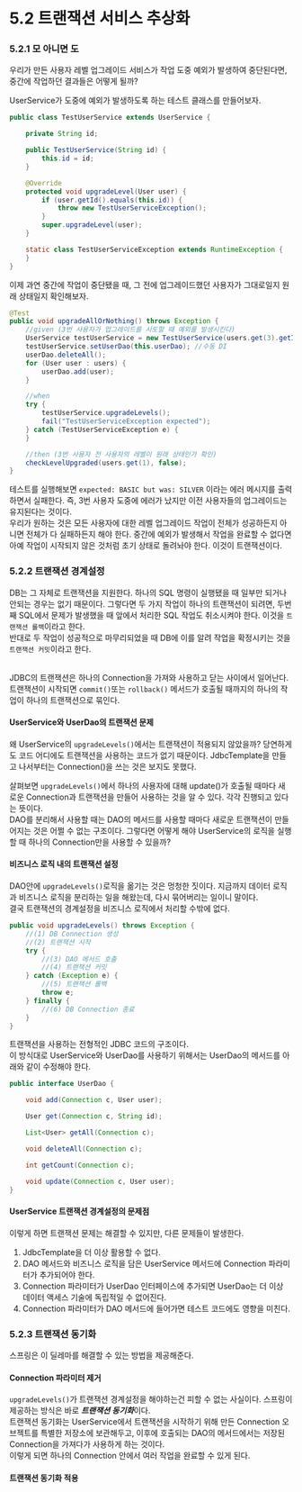 # 5.2 트랜잭션 서비스 추상화
### 5.2.1 모 아니면 도
우리가 만든 사용자 레벨 업그레이드 서비스가 작업 도중 예외가 발생하여 중단된다면, 중간에 작업하던 결과들은 어떻게 될까? <br/>

UserService가 도중에 예외가 발생하도록 하는 테스트 클래스를 만들어보자. <br/>
```java
public class TestUserService extends UserService {

    private String id;

    public TestUserService(String id) {
        this.id = id;
    }

    @Override
    protected void upgradeLevel(User user) {
        if (user.getId().equals(this.id)) {
            throw new TestUserServiceException();
        }
        super.upgradeLevel(user);
    }

    static class TestUserServiceException extends RuntimeException {
    }
}
```

이제 과연 중간에 작업이 중단됐을 때, 그 전에 업그레이드했던 사용자가 그대로일지 원래 상태일지 확인해보자. <br/>
```java
@Test
public void upgradeAllOrNothing() throws Exception {
    //given (3번 사용자가 업그레이드를 시도할 때 예외를 발생시킨다)
    UserService testUserService = new TestUserService(users.get(3).getId());
    testUserService.setUserDao(this.userDao); //수동 DI
    userDao.deleteAll();
    for (User user : users) {
        userDao.add(user);
    }

    //when
    try {
        testUserService.upgradeLevels();
        fail("TestUserServiceException expected");
    } catch (TestUserServiceException e) {
    }

    //then (3번 사용자 전 사용자의 레벨이 원래 상태인가 확인)
    checkLevelUpgraded(users.get(1), false);
}
```

테스트를 실행해보면 `expected: BASIC but was: SILVER` 이라는 에러 메시지를 출력하면서 실패한다. 즉, 3번 사용자 도중에 에러가 났지만 이전 사용자들의 업그레이드는 유지된다는 것이다. <br/>
우리가 원하는 것은 모든 사용자에 대한 레벨 업그레이드 작업이 전체가 성공하든지 아니면 전체가 다 실패하든지 해야 한다. 중간에 예외가 발생해서 작업을 완료할 수 없다면 아예 작업이 시작되지 않은 것처럼 초기 상태로 돌려놔야 한다. 이것이 트랜잭션이다. <br/>

### 5.2.2 트랜잭션 경계설정
DB는 그 자체로 트랜잭션을 지원한다. 하나의 SQL 명령이 실행됐을 때 일부만 되거나 안되는 경우는 없기 때문이다. 그렇다면 두 가지 작업이 하나의 트랜잭션이 되려면, 두번째 SQL에서 문제가 발생했을 때 앞에서 처리한 SQL 작업도 취소시켜야 한다. 이것을 `트랜잭션 롤백`이라고 한다. <br/>
반대로 두 작업이 성공적으로 마무리되었을 때 DB에 이를 알려 작업을 확정시키는 것을 `트랜잭션 커밋`이라고 한다. <br/> <br/>

JDBC의 트랜잭션은 하나의 Connection을 가져와 사용하고 닫는 사이에서 일어난다. <br/>
트랜잭션이 시작되면 `commit()`또는 `rollback()` 메서드가 호출될 때까지의 하나의 작업이 하나의 트랜잭션으로 묶인다. <br/>

#### UserService와 UserDao의 트랜잭션 문제
왜 UserService의 `upgradeLevels()`에서는 트랜잭션이 적용되지 않았을까? 당연하게도 코드 어디에도 트랜잭션을 사용하는 코드가 없기 때문이다. JdbcTemplate을 만들고 나서부터는 Connection()을 쓰는 것은 보지도 못했다. <br/>

살펴보면 `upgradeLevels()`에서 하나의 사용자에 대해 update()가 호출될 때마다 새로운 Connection과 트랜잭션을 만들어 사용하는 것을 알 수 있다. 각각 진행되고 있다는 뜻이다. <br/>
DAO를 분리해서 사용할 때는 DAO의 메서드를 사용할 때마다 새로운 트랜잭션이 만들어지는 것은 어쩔 수 없는 구조이다. 그렇다면 어떻게 해야 UserService의 로직을 실행할 때 하나의 Connection만을 사용할 수 있을까? <br/>

#### 비즈니스 로직 내의 트랜잭션 설정
DAO안에 `upgradeLevels()`로직을 옮기는 것은 멍청한 짓이다. 지금까지 데이터 로직과 비즈니스 로직을 분리하는 일을 해왔는데, 다시 묶어버리는 일이니 말이다. <br/>
결국 트랜잭션의 경계설정을 비즈니스 로직에서 처리할 수밖에 없다. <br/>
```java
public void upgradeLevels() throws Exception {
    //(1) DB Connection 생성
    //(2) 트랜잭션 시작
    try {
        //(3) DAO 메서드 호출
        //(4) 트랜잭션 커밋
    } catch (Exception e) {
        //(5) 트랜잭션 롤백
        throw e;
    } finally {
        //(6) DB Connection 종료
    }
}
```
트랜잭션을 사용하는 전형적인 JDBC 코드의 구조이다. <br/>
이 방식대로 UserService와 UserDao를 사용하기 위해서는 UserDao의 메서드를 아래와 같이 수정해야 한다. <br/>
```java
public interface UserDao {

    void add(Connection c, User user);

    User get(Connection c, String id);

    List<User> getAll(Connection c);

    void deleteAll(Connection c);

    int getCount(Connection c);

    void update(Connection c, User user);
}
```

#### UserService 트랜잭션 경계설정의 문제점
이렇게 하면 트랜잭션 문제는 해결할 수 있지만, 다른 문제들이 발생한다. <br/>
1. JdbcTemplate을 더 이상 활용할 수 없다.
2. DAO 메서드와 비즈니스 로직을 담은 UserService 메서드에 Connection 파라미터가 추가되어야 한다.
3. Connection 파라미터가 UserDao 인터페이스에 추가되면 UserDao는 더 이상 데이터 액세스 기술에 독립적일 수 없어진다.
4. Connection 파라미터가 DAO 메서드에 들어가면 테스트 코드에도 영향을 미친다.

### 5.2.3 트랜잭션 동기화
스프링은 이 딜레마를 해결할 수 있는 방법을 제공해준다. <br/>

#### Connection 파라미터 제거
`upgradeLevels()`가 트랜잭션 경계설정을 해야하는건 피할 수 없는 사실이다. 스프링이 제공하는 방식은 바로 ***트랜잭션 동기화***이다. <br/>
트랜잭션 동기화는 UserService에서 트랜잭션을 시작하기 위해 만든 Connection 오브젝트를 특별한 저장소에 보관해두고, 이후에 호출되는 DAO의 메서드에서는 저장된 Connection을 가져다가 사용하게 하는 것이다. <br/>
이렇게 되면 하나의 Connection 안에서 여러 작업을 완료할 수 있게 된다. <br/>

#### 트랜잭션 동기화 적용


